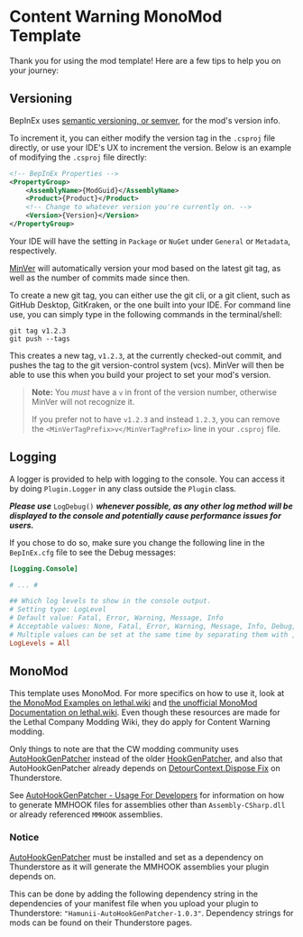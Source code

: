 # Content Warning MonoMod Template

Thank you for using the mod template! Here are a few tips to help you on your journey:

## Versioning

BepInEx uses [semantic versioning, or semver](https://semver.org/), for the mod's version info.
<!--#if (!UseMinVer) -->
To increment it, you can either modify the version tag in the `.csproj` file directly, or use your IDE's UX to increment the version. Below is an example of modifying the `.csproj` file directly:

```xml
<!-- BepInEx Properties -->
<PropertyGroup>
    <AssemblyName>{ModGuid}</AssemblyName>
    <Product>{Product}</Product>
    <!-- Change to whatever version you're currently on. -->
    <Version>{Version}</Version>
</PropertyGroup>
```

Your IDE will have the setting in `Package` or `NuGet` under `General` or `Metadata`, respectively.
<!--#else -->
[MinVer](https://github.com/adamralph/minver?tab=readme-ov-file#usage) will automatically
version your mod based on the latest git tag, as well as the number of commits made since then.

To create a new git tag, you can either use the git cli, or a git client,
such as GitHub Desktop, GitKraken, or the one built into your IDE.
For command line use, you can simply type in the following commands in the terminal/shell:

```shell
git tag v1.2.3
git push --tags
```

This creates a new tag, `v1.2.3`, at the currently checked-out commit,
and pushes the tag to the git version-control system (vcs).
MinVer will then be able to use this when you build your project to set your mod's version.

> **Note:** You *must* have a `v` in front of the version number, otherwise MinVer will not recognize it.
>
> If you prefer not to have `v1.2.3` and instead `1.2.3`, you can remove the `<MinVerTagPrefix>v</MinVerTagPrefix>` line in your `.csproj` file.
<!--#endif -->

## Logging

A logger is provided to help with logging to the console. You can access it by doing `Plugin.Logger` in any class outside the `Plugin` class.

***Please use*** `LogDebug()` ***whenever possible, as any other log method will be displayed to the console and potentially cause performance issues for users.***

If you chose to do so, make sure you change the following line in the `BepInEx.cfg` file to see the Debug messages:

```toml
[Logging.Console]

# ... #

## Which log levels to show in the console output.
# Setting type: LogLevel
# Default value: Fatal, Error, Warning, Message, Info
# Acceptable values: None, Fatal, Error, Warning, Message, Info, Debug, All
# Multiple values can be set at the same time by separating them with , (e.g. Debug, Warning)
LogLevels = All
```

## MonoMod

This template uses MonoMod. For more specifics on how to use it, look at
[the MonoMod Examples on lethal.wiki](https://lethal.wiki/dev/fundamentals/patching-code/monomod-examples) and
[the unofficial MonoMod Documentation on lethal.wiki](https://lethal.wiki/dev/fundamentals/patching-code/monomod-documentation). Even though these resources are made for the Lethal Company Modding Wiki, they do apply for Content Warning modding.
<!--#if (UseHookGen) -->
Only things to note are that the CW modding community uses [AutoHookGenPatcher](https://thunderstore.io/c/content-warning/p/Hamunii/AutoHookGenPatcher/) instead of the older [HookGenPatcher](https://github.com/harbingerofme/Bepinex.Monomod.HookGenPatcher), and also that AutoHookGenPatcher already depends on [DetourContext.Dispose Fix](https://thunderstore.io/c/content-warning/p/Hamunii/DetourContext_Dispose_Fix/) on Thunderstore.

See [AutoHookGenPatcher - Usage For Developers](https://github.com/Hamunii/BepInEx.MonoMod.AutoHookGenPatcher?tab=readme-ov-file#usage-for-developers) for information on how to generate MMHOOK files for assemblies other than `Assembly-CSharp.dll` or already referenced `MMHOOK` assemblies.

### Notice
[AutoHookGenPatcher](https://thunderstore.io/c/content-warning/p/Hamunii/AutoHookGenPatcher/) must be installed and set as a dependency on Thunderstore as it will generate the MMHOOK assemblies your plugin depends on.

This can be done by adding the following dependency string in the dependencies of your manifest file when you upload your plugin to Thunderstore:
`"Hamunii-AutoHookGenPatcher-1.0.3"`. Dependency strings for mods can be found on their Thunderstore pages. 
<!--#endif -->
